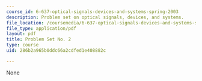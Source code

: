 ```yaml
---
course_id: 6-637-optical-signals-devices-and-systems-spring-2003
description: Problem set on optical signals, devices, and systems.
file_location: /coursemedia/6-637-optical-signals-devices-and-systems-spring-2003/286b2a965b0ddc66a2cdfed1e408882c_6637pset2.pdf
file_type: application/pdf
layout: pdf
title: Problem Set No. 2
type: course
uid: 286b2a965b0ddc66a2cdfed1e408882c

---
```

None